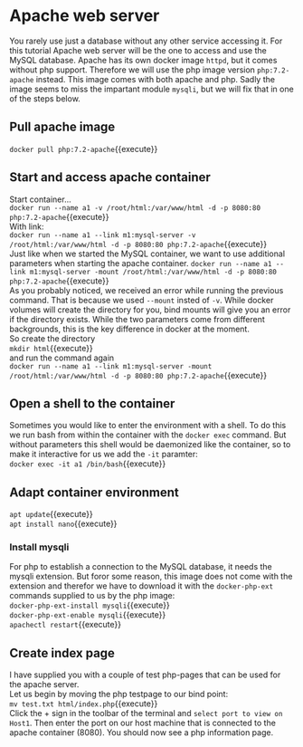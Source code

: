 
# Apache web server
You rarely use just a database without any other service accessing it. For this tutorial Apache web server will be the one to access and use the MySQL database. Apache has its own docker image `httpd`, but it comes without php support. Therefore we will use the php image version `php:7.2-apache` instead. This image comes with both apache and php. Sadly the image seems to miss the impartant module `mysqli`, but we will fix that in one of the steps below. 

## Pull apache image
`docker pull php:7.2-apache`{{execute}}  

## Start and access apache container
Start container...  
`docker run --name a1 -v /root/html:/var/www/html -d -p 8080:80 php:7.2-apache`{{execute}}  
With link:  
`docker run --name a1 --link m1:mysql-server -v /root/html:/var/www/html -d -p 8080:80 php:7.2-apache`{{execute}}  
Just like when we started the MySQL container, we want to use additional parameters when starting the apache container. 
`docker run --name a1 --link m1:mysql-server -mount /root/html:/var/www/html -d -p 8080:80 php:7.2-apache`{{execute}}  
As you probably noticed, we received an error while running the previous command. That is because we used `--mount` insted of `-v`. While docker volumes will create the directory for you, bind mounts will give you an error if the directory exists. While the two parameters come from different backgrounds, this is the key difference in docker at the moment.  
So create the directory  
`mkdir html`{{execute}}  
and run the command again  
`docker run --name a1 --link m1:mysql-server -mount /root/html:/var/www/html -d -p 8080:80 php:7.2-apache`{{execute}}  

## Open a shell to the container
Sometimes you would like to enter the environment with a shell. To do this we run bash from within the container with the `docker exec` command. But without parameters this shell would be daemonized like the container, so to make it interactive for us we add the `-it` paramter:    
`docker exec -it a1 /bin/bash`{{execute}}  

## Adapt container environment
`apt update`{{execute}}  
`apt install nano`{{execute}}  

### Install mysqli 
For php to establish a connection to the MySQL database, it needs the mysqli extension. But foror some reason, this image does not come with the extension and therefor we have to download it with the `docker-php-ext` commands supplied to us by the php image:  
`docker-php-ext-install mysqli`{{execute}}  
`docker-php-ext-enable mysqli`{{execute}}  
`apachectl restart`{{execute}}  
## Create index page
I have supplied you with a couple of test php-pages that can be used for the apache server.  
Let us begin by moving the php testpage to our bind point:  
`mv test.txt html/index.php`{{execute}}  
Click the + sign in the toolbar of the terminal and `select port to view on Host1`. Then enter the port on our host machine that is connected to the apache container (8080). You should now see a php information page. 
